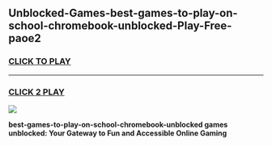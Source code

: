 
## Unblocked-Games-best-games-to-play-on-school-chromebook-unblocked-Play-Free-paoe2
<h3>
<a href="https://premium76.site?title=best-games-to-play-on-school-chromebook-unblocked&ref=10A">CLICK TO PLAY</a></h3>
<hr>

<h3>
<a href="https://premium76.site?title=best-games-to-play-on-school-chromebook-unblocked&ref=10A">CLICK 2 PLAY</a>
  
</h3>

<a href="https://premium76.site?title=best-games-to-play-on-school-chromebook-unblocked&ref=10A"><img src="https://clearcache.store/games.png"></a>


**best-games-to-play-on-school-chromebook-unblocked games unblocked: Your Gateway to Fun and Accessible Online Gaming**
